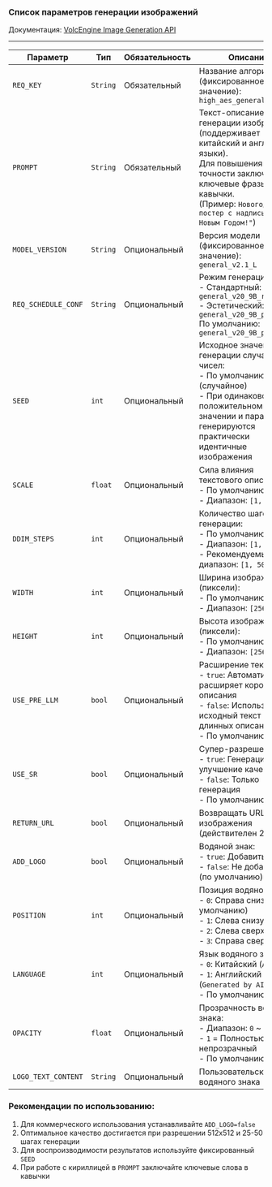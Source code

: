 ### Список параметров генерации изображений

Документация: [VolcEngine Image Generation API](https://www.volcengine.com/docs/6791/1366783)

---

| Параметр            | Тип      | Обязательность    | Описание                                                                                                                                                                                                           |
|---------------------|----------|-------------------|-------------------------------------------------------------------------------------------------------------------------------------------------------------------------------------------------------------------|
| `REQ_KEY`           | `String` | Обязательный      | Название алгоритма (фиксированное значение): `high_aes_general_v21_L`                                                                                                                                             |
| `PROMPT`            | `String` | Обязательный      | Текст-описание для генерации изображения (поддерживает китайский и английский языки).<br>Для повышения точности заключайте ключевые фразы в кавычки.<br>(Пример: `Новогодний постер с надписью "С Новым Годом!"`) |
| `MODEL_VERSION`     | `String` | Опциональный      | Версия модели (фиксированное значение): `general_v2.1_L`                                                                                                                                                          |
| `REQ_SCHEDULE_CONF` | `String` | Опциональный      | Режим генерации:<br>- Стандартный: `general_v20_9B_rephraser`<br>- Эстетический: `general_v20_9B_pe`<br>По умолчанию: `general_v20_9B_pe`                                                                         |
| `SEED`              | `int`    | Опциональный      | Исходное значение для генерации случайных чисел:<br>- По умолчанию: `-1` (случайное)<br>- При одинаковом положительном значении и параметрах генерируются практически идентичные изображения                      |
| `SCALE`             | `float`  | Опциональный      | Сила влияния текстового описания:<br>- По умолчанию: `3.5`<br>- Диапазон: `[1, 10]`                                                                                                                              |
| `DDIM_STEPS`        | `int`    | Опциональный      | Количество шагов генерации:<br>- По умолчанию: `25`<br>- Диапазон: `[1, 200]`<br>- Рекомендуемый диапазон: `[1, 50]`                                                                                             |
| `WIDTH`             | `int`    | Опциональный      | Ширина изображения (пиксели):<br>- По умолчанию: `512`<br>- Диапазон: `[256, 768]`                                                                                                                               |
| `HEIGHT`            | `int`    | Опциональный      | Высота изображения (пиксели):<br>- По умолчанию: `512`<br>- Диапазон: `[256, 768]`                                                                                                                               |
| `USE_PRE_LLM`       | `bool`   | Опциональный      | Расширение текста:<br>- `true`: Автоматически расширяет короткие описания<br>- `false`: Использует исходный текст (для длинных описаний)<br>- По умолчанию: `true`                                                |
| `USE_SR`            | `bool`   | Опциональный      | Супер-разрешение:<br>- `true`: Генерация + улучшение качества<br>- `false`: Только генерация<br>- По умолчанию: `true`                                                                                            |
| `RETURN_URL`        | `bool`   | Опциональный      | Возвращать URL изображения (действителен 24 часа)                                                                                                                                                                 |
| `ADD_LOGO`          | `bool`   | Опциональный      | Водяной знак:<br>- `true`: Добавить<br>- `false`: Не добавлять (по умолчанию)                                                                                                                                     |
| `POSITION`          | `int`    | Опциональный      | Позиция водяного знака:<br>- `0`: Справа снизу (по умолчанию)<br>- `1`: Слева снизу<br>- `2`: Слева сверху<br>- `3`: Справа сверху                                                                                |
| `LANGUAGE`          | `int`    | Опциональный      | Язык водяного знака:<br>- `0`: Китайский (`AI生成`)<br>- `1`: Английский (`Generated by AI`)<br>- По умолчанию: `0`                                                                                               |
| `OPACITY`           | `float`  | Опциональный      | Прозрачность водяного знака:<br>- Диапазон: `0` ~ `1`<br>- `1` = Полностью непрозрачный<br>- По умолчанию: `0.3`                                                                                                  |
| `LOGO_TEXT_CONTENT` | `String` | Опциональный      | Пользовательский текст водяного знака                                                                                                                                                                              |

### Рекомендации по использованию:
1. Для коммерческого использования устанавливайте `ADD_LOGO=false`
2. Оптимальное качество достигается при разрешении 512x512 и 25-50 шагах генерации
3. Для воспроизводимости результатов используйте фиксированный `SEED`
4. При работе с кириллицей в `PROMPT` заключайте ключевые слова в кавычки